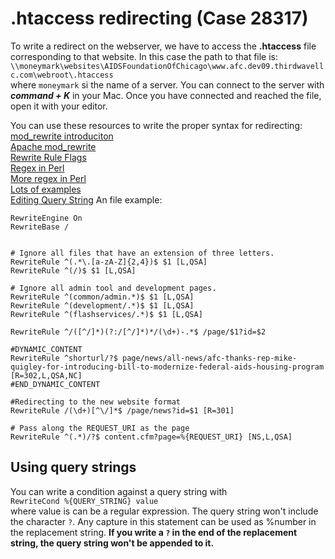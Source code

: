.htaccess redirecting (Case 28317)
=====================

To write a redirect on the webserver, we have to access the **.htaccess** file corresponding to that website. In this case the path to that file is:  
`\\moneymark\websites\AIDSFoundationOfChicago\www.afc.dev09.thirdwavellc.com\webroot\.htaccess`  
where `moneymark` si the name of a server. You can connect to the server with __*command + K*__ in your Mac. Once you have connected and reached the file, open it with your editor.

You can use these resources to write the proper syntax for redirecting:  
[mod\_rewrite introduciton](http://httpd.apache.org/docs/2.2/rewrite/intro.html)  
[Apache mod_rewrite](http://httpd.apache.org/docs/2.2/mod/mod_rewrite.html#rewritebase)  
[Rewrite Rule Flags](http://httpd.apache.org/docs/2.4/rewrite/flags.html)  
[Regex in Perl](http://perldoc.perl.org/perlreref.html)  
[More regex in Perl](http://pcre.org/pcre.txt)  
[Lots of examples](https://gist.github.com/ScottPhillips/1721489)  
[Editing Query String](https://wiki.apache.org/httpd/RewriteQueryString)
An file example:  
```
RewriteEngine On
RewriteBase /
 

# Ignore all files that have an extension of three letters.
RewriteRule ^(.*\.[a-zA-Z]{2,4})$ $1 [L,QSA]
RewriteRule ^(/)$ $1 [L,QSA]

# Ignore all admin tool and development pages.
RewriteRule ^(common/admin.*)$ $1 [L,QSA]
RewriteRule ^(development/.*)$ $1 [L,QSA]
RewriteRule ^(flashservices/.*)$ $1 [L,QSA]

RewriteRule ^/([^/]*)(?:/[^/]*)*/(\d+)-.*$ /page/$1?id=$2

#DYNAMIC_CONTENT
RewriteRule ^shorturl/?$ page/news/all-news/afc-thanks-rep-mike-quigley-for-introducing-bill-to-modernize-federal-aids-housing-program [R=302,L,QSA,NC]
#END_DYNAMIC_CONTENT

#Redirecting to the new website format
RewriteRule /(\d+)[^\/]*$ /page/news?id=$1 [R=301]

# Pass along the REQUEST_URI as the page
RewriteRule ^(.*)/?$ content.cfm?page=%{REQUEST_URI} [NS,L,QSA]
```

## Using query strings  
You can write a condition against a query string with  
`RewriteCond %{QUERY_STRING} value`  
where value is can be a regular expression. The query string won't include the character `?`. Any capture in this statement can be used as %number in the replacement string. **If you write a `?` in the end of the replacement string, the query string won't be appended to it.**
